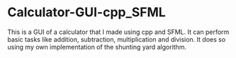 # Calculator-GUI-cpp_SFML
This is a GUI of a calculator that I made using cpp and SFML. It can perform basic tasks like addition, subtraction, multiplication and division. It does so using my own implementation of the shunting yard algorithm.
